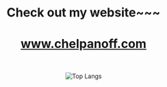 

<div align="center">
  
<h1>Check out my website~~~</h1>
  <a href="http://www.chelpanoff.com"><h1>www.chelpanoff.com</h1></a>
 
<!--   [![jaeskim's 42 stats](https://badge42.herokuapp.com/api/stats/pbolton)](https://github.com/AndrewTheTeacher/badge42) -->


</br>



![Top Langs](https://github-readme-stats.vercel.app/api/top-langs/?username=AndrewTheTeacher&langs_count=6&layout=compact&theme=gruvbox)

</div>
